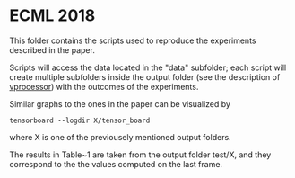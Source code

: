 # ECML 2018

This folder contains the scripts used to reproduce the experiments described in the paper.

Scripts will access the data located in the "data" subfolder; each script will create multiple 
subfolders inside the output folder (see the description of [vprocessor](https://github.com/alessandro-betti/see/blob/master/videomotion/README.md#vprocessor)) with the outcomes of the experiments.

Similar graphs to the ones in the paper can be visualized by 

    tensorboard --logdir X/tensor_board

where X is one of the previousely mentioned output folders.

The results in Table~1 are taken from the output folder test/X, and they correspond to the 
the values computed on the last frame.

